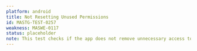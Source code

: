 ```yaml
---
platform: android
title: Not Resetting Unused Permissions
id: MASTG-TEST-0257
weakness: MASWE-0117
status: placeholder
note: This test checks if the app does not remove unnecessary access to granted permissions. See https://developer.android.com/training/permissions/requesting#remove-access
---
```

